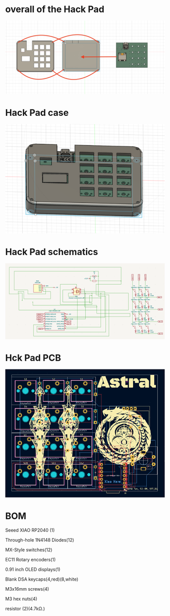 # overall of the Hack Pad

![This is the overall of the Hack Pad](assets/overall.png)

# Hack Pad case

![This is the HackPad](assets/hackpad.png)

# Hack Pad schematics

![This is the Schematic](assets/schematic.png)

# Hck Pad PCB

![This is the PCB](assets/PCB.png)

# BOM

Seeed XIAO RP2040 (1)

Through-hole 1N4148 Diodes(12)

MX-Style switches(12)

EC11 Rotary encoders(1)

0.91 inch OLED displays(1)

Blank DSA keycaps(4,red)(8,white)

M3x16mm screws(4)

M3 hex nuts(4)

resistor (2)(4.7kΩ.)
